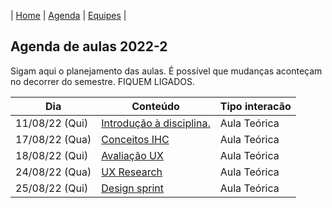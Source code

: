 | [Home](https://github.com/igorwiese/IHC-BCC33C/) | [Agenda](/pages/outline.md) | [Equipes](/pages/equipes.md) |

## Agenda de aulas 2022-2

Sigam aqui o planejamento das aulas. É possível que mudanças aconteçam no decorrer do semestre. FIQUEM LIGADOS.


Dia             | Conteúdo                                                                          | Tipo interacão
----------------|-----------------------------------------------------------------------------------|--------------------
 11/08/22 (Qui) | [Introdução à disciplina.](../notes/Lecture_01.pdf)                               | Aula Teórica 
 17/08/22 (Qua) | [Conceitos IHC](../notes/Lecture_02.pdf)                                          | Aula Teórica
 18/08/22 (Qui) | [Avaliação UX](../notes/Lecture_03.pdf)                                           | Aula Teórica
 24/08/22 (Qua) | [UX Research](../notes/Lecture_04.pdf)                                            | Aula Teórica
 25/08/22 (Qui) | [Design sprint](../notes/designsprint.pdf)                                        | Aula Teórica
